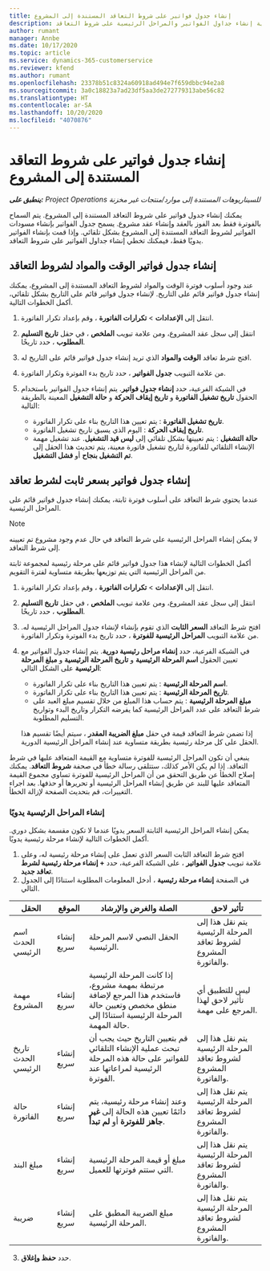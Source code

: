 ```yaml
---
title: إنشاء جدول فواتير على شروط التعاقد المستندة إلى المشروع
description: يقدم هذا الموضوع معلومات حول كيفية إنشاء جداول الفواتير والمراحل الرئيسية على شروط التعاقد.
author: rumant
manager: Annbe
ms.date: 10/17/2020
ms.topic: article
ms.service: dynamics-365-customerservice
ms.reviewer: kfend
ms.author: rumant
ms.openlocfilehash: 23378b51c8324a60918ad494e7f659dbbc94e2a8
ms.sourcegitcommit: 3a0c18823a7ad23df5aa3de272779313abe56c82
ms.translationtype: HT
ms.contentlocale: ar-SA
ms.lasthandoff: 10/20/2020
ms.locfileid: "4070876"
---
```

# <a name="create-an-invoice-schedule-on-a-project-based-contract-line"></a>إنشاء جدول فواتير على شروط التعاقد المستندة إلى المشروع 

_**ينطبق على:** Project Operations للسيناريوهات المستندة إلى موارد/منتجات غير مخزنة‬_

يمكنك إنشاء جدول فواتير على شروط التعاقد المستندة إلى المشروع. يتم السماح بالفوترة فقط بعد الفوز بالعقد وإنشاء عقد مشروع. يسمح جدول الفواتير بإنشاء مسودات الفواتير لشروط التعاقد المستندة إلى المشروع بشكل تلقائي. وإذا قمت بإنشاء الفواتير يدويًا فقط، فيمكنك تخطي إنشاء جداول الفواتير على شروط التعاقد.

## <a name="create-a-time-and-material-invoice-schedule-for-a-contract-line"></a>إنشاء جدول فواتير الوقت والمواد لشروط التعاقد

عند وجود أسلوب فوترة الوقت والمواد لشروط التعاقد المستندة إلى المشروع، يمكنك إنشاء جدول فواتير قائم على التاريخ. لإنشاء جدول فواتير قائم على التاريخ بشكل تلقائي، أكمل الخطوات التالية.

1. انتقل إلى **الإعدادات** > **تكرارات الفاتورة** ، وقم بإعداد تكرار الفاتورة.
2. انتقل إلى سجل عقد المشروع، ومن علامة تبويب **الملخص** ، في حقل **تاريخ التسليم المطلوب** ، حدد تاريخًا.
3. افتح شرط تعاقد **الوقت والمواد** الذي تريد إنشاء جدول فواتير قائم على التاريخ له. 
4. من علامة التبويب **جدول الفواتير** ، حدد تاريخ بدء الفوترة وتكرار الفاتورة.
5. في الشبكة الفرعية، حدد **إنشاء جدول فواتير**. يتم إنشاء جدول الفواتير باستخدام الحقول **تاريخ تشغيل الفاتورة** و **تاريخ إيقاف الحركة** و **حالة التشغيل** المعينة بالطريقة التالية:

    - **تاريخ تشغيل الفاتورة** : يتم تعيين هذا التاريخ بناء على تكرار الفاتورة.
    - **تاريخ إيقاف الحركة** : اليوم الذي يسبق تاريخ تشغيل الفاتورة.
    - **حالة التشغيل** : يتم تعيينها بشكل تلقائي إلى **ليس قيد التشغيل**. عند تشغيل مهمة الإنشاء التلقائي للفاتورة لتاريخ تشغيل فاتورة معينة، يتم تحديث هذا الحقل إلى **تم التشغيل بنجاح** أو **فشل التشغيل**.

## <a name="create-a-fixed-price-invoice-schedule-for-a-contract-line"></a>إنشاء جدول فواتير بسعر ثابت لشرط تعاقد

عندما يحتوي شرط التعاقد على أسلوب فوترة ثابتة، يمكنك إنشاء جدول فواتير قائم على المراحل الرئيسية. 

> [!NOTE]
> لا يمكن إنشاء المراحل الرئيسية على شرط التعاقد في حال عدم وجود مشروع تم تعيينه إلى شرط التعاقد.

أكمل الخطوات التالية لإنشاء هذا جدول فواتير قائم على مرحلة رئيسية لمجموعة ثابتة من المراحل الرئيسية التي يتم توزيعها بطريقة متساوية لفترة التقويم.

1. انتقل إلى **الإعدادات** > **تكرارات الفاتورة** ، وقم بإعداد تكرار الفاتورة.
2. انتقل إلى سجل عقد المشروع، ومن علامة تبويب **الملخص** ، في حقل **تاريخ التسليم المطلوب** ، حدد تاريخًا.
3. افتح شرط التعاقد **السعر الثابت** الذي تقوم بإنشاء لإنشاء جدول المراحل الرئيسية له. من علامة التبويب **المراحل الرئيسية للفوترة** ، حدد تاريخ بدء الفوترة وتكرار الفاتورة. 
4. في الشبكة الفرعية، حدد **إنشاء مراحل رئيسية دورية‬**. يتم إنشاء جدول الفواتير مع تعيين الحقول **اسم المرحلة الرئيسية** و **تاريخ المرحلة الرئيسية** و **مبلغ المرحلة الرئيسية** على الشكل التالي:

    - **اسم المرحلة الرئيسية** : يتم تعيين هذا التاريخ بناء على تكرار الفاتورة.
    - **تاريخ المرحلة الرئيسية** : يتم تعيين هذا التاريخ بناء على تكرار الفاتورة.
    - **مبلغ المرحلة الرئيسية** : يتم حساب هذا المبلغ من خلال تقسيم مبلغ العبد على شرط التعاقد على عدد المراحل الرئيسية كما يفرضه التكرار وتاريخ البدء وتواريخ التسليم المطلوبة.

    إذا تضمن شرط التعاقد قيمة في حقل **مبلغ الضريبة المقدر** ، سيتم أيضًا تقسيم هذا الحقل على كل مرحلة رئيسية بطريقة متساوية عند إنشاء المراحل الرئيسية الدورية.

ينبغي أن تكون المراحل الرئيسية للفوترة متساوية مع القيمة المتعاقد عليها في شرط التعاقد. إذا لم يكن الأمر كذلك، ستتلقى رسالة خطأ في صحفة **شروط التعاقد**. يمكنك إصلاح الخطأ عن طريق التحقق من أن المراحل الرئيسية للفوترة تساوي مجموع القيمة المتعاقد عليها للبند عن طريق إنشاء المراحل الرئيسية أو تحريرها أو حذفها. بعد اجراء التغييرات، قم بتحديث الصفحة لإزالة الخطأ.

### <a name="manually-create-milestones"></a>إنشاء المراحل الرئيسية يدويًا

يمكن إنشاء المراحل الرئيسية الثابتة السعر يدويًا عندما لا تكون مقسمة بشكل دوري. أكمل الخطوات التالية لإنشاء مرحلة رئيسية يدويًا.

1. افتح شرط التعاقد الثابت السعر الذي تعمل على إنشاء مرحلة رئيسية له، وعلى علامة تبويب **جدول الفواتير** ، على الشبكة الفرعية، حدد **+ إنشاء مرحلة رئيسية لشرط تعاقد جديد**. 
2. في الصفحة **إنشاء مرحلة رئيسية** ، أدخل المعلومات المطلوبة استنادًا إلى الجدول التالي.

| الحقل | الموقع | الصلة والغرض والإرشاد | تأثير لاحق |
| --- | --- | --- | --- |
| اسم الحدث الرئيسي | إنشاء سريع | الحقل النصي لاسم المرحلة الرئيسية. | يتم نقل هذا إلى المرحلة الرئيسية لشروط تعاقد المشروع والفاتورة. |
| مهمة المشروع | إنشاء سريع | إذا كانت المرحلة الرئيسية مرتبطة بمهمة مشروع، فاستخدم هذا المرجع لإضافة منطق مخصص وتعيين حالة المرحلة الرئيسية استنادًا إلى حالة المهمة. | ليس للتطبيق أي تأثير لاحق لهذا المرجع على مهمة. |
| تاريخ الحدث الرئيسي | إنشاء سريع | قم بتعيين التاريخ حيث يجب أن تبحث عملية الإنشاء التلقائي للفواتير على حالة هذه المرحلة الرئيسية لمراعاتها عند الفوترة. | يتم نقل هذا إلى المرحلة الرئيسية لشروط تعاقد المشروع والفاتورة. |
| حالة الفاتورة | إنشاء سريع | وعند إنشاء مرحلة رئيسية، يتم دائمًا تعيين هذه الحالة إلى **غير جاهز للفوترة** أو **لم تبدأ**. | يتم نقل هذا إلى المرحلة الرئيسية لشروط تعاقد المشروع والفاتورة. |
| مبلغ البند | إنشاء سريع | مبلغ أو قيمة المرحلة الرئيسية التي ستتم فوترتها للعميل. | يتم نقل هذا إلى المرحلة الرئيسية لشروط تعاقد المشروع والفاتورة. |
| ضريبة | إنشاء سريع | مبلغ الضريبة المطبق على المرحلة الرئيسية. | يتم نقل هذا إلى المرحلة الرئيسية لشروط تعاقد المشروع والفاتورة. |

3. حدد **حفظ وإغلاق**.

